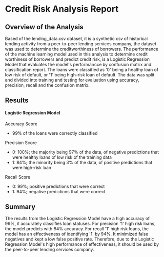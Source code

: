 # Credit Risk Analysis Report

## Overview of the Analysis

Based of the lending_data.csv dataset, it is a synthetic csv of historical lending activity from a peer-to-peer lending services company, the dataset was used to determine the creditworthiness of borrowers. The performance of the machine learning model used in this analysis to determine credit worthiness of borrowers and predict credit risk, is a Logistic Regression Model that evaluates the model's performancce by confusion matrix and classification report. The loans were classified as '0' being a healthy loan of low risk of default, or '1' being high-risk loan of default. The data was split and divided into training and testing for evaluation using accuracy, precision, recall and the confusion matrix.

## Results

#### Logistic Regression Model

Accuracy Score

- 99% of the loans were correctly classified

Precision Score

- 0: 100%; the majority being 97% of the data, of negative predictions that were healthy loans of low risk of the training data
- 1: 84%; the minority being 3% of the data, of positive predictions that were high-risk loan

Recall Score

- 0: 99%; positive predictions that were correct
- 1: 94%; negative predictions that were correct

## Summary

The results from the Logistic Regression Model have a high accuracy of 99%, it accurately classifies loan statuses. For precision '1' high risk loans, the model predicts with 84% accuracy. For recall '1' high risk loans, the model has an effectiveness of identifying '1' by 94%. It minimized false negatives and kept a low false positive rate. Therefore, due to the Logistic Regression Model's high performance of effectiveness, it should be used by the peer-to-peer lending services company.
